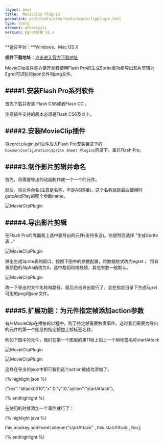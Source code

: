 ```yaml
---
layout: post
title:  MovieClip Plug-in
permalink: post/tools/othertools/movieclipplugin.html
type: tools
element: othertools
version: Egret引擎 v1.x
---
```


**适应平台：**Windows、Mac OS X

**插件下载地址：**<a href="http://www.egret-labs.org/down/egret-flash-plugin.zip" target="_blank">点击进入官方下载地址</a>

MovieClip插件是方便开发者使用Flash Pro的生成Sprite表功能导出影片剪辑为Egret可识别的json文件和png文件。


####1.安装Flash Pro系列软件
---
首先下载并安装 Flash CS6或者Flash CC 。

注意插件支持的版本必须是Flash CS6及以上。


####2.安装MovieClip插件
---
将egret.plugin.jsfl文件放入Flash Pro安装目录下的`Common\Configuration\Sprite Sheet Plugins`目录下，重启Flash Pro。

####3.制作影片剪辑并命名
---

首先，将需要导出的动画制作成一个一个的元件。

然后，将元件命名(注意是名称，不是AS链接)，这个名称就是最后使用时gotoAndPlay的那个参数name。

![MovieClipPlugin]({{site.baseurl}}/assets/img/MovieClipPlugin1.png)


####4.导出影片剪辑
---

在Flash Pro的库面板上选中要导出的元件(支持多选)。右键然后选择 "生成Sprite表..."

![MovieClipPlugin]({{site.baseurl}}/assets/img/MovieClipPlugin2.png)

弹出生成Sprite表的窗口，按照下图中的参数配置，将数据格式改为egret ， 将背景颜色的Alpha值改为0，选中裁切和堆栈帧，其他参数一般默认。

![MovieClipPlugin]({{site.baseurl}}/assets/img/MovieClipPlugin3.png)

改一下导出的文件名称和路径，最后点击导出就行了。会在指定目录下生成Egret可用的png和json文件。


####5.扩展功能：为元件指定帧添加action参数
---

有些MovieClip在播放的过程中，到了特定帧需要触发事件。这时我们需要为导出的元件的第一个图层的指定帧加上帧标签名称。

例如下图中的元件，我们在第一个图层的第11帧上加上一个帧标签名称startAttack

![MovieClipPlugin]({{site.baseurl}}/assets/img/MovieClipPlugin4.png)

![MovieClipPlugin]({{site.baseurl}}/assets/img/MovieClipPlugin5.png)

这样在导出的json中即可看到这个action被成功添加了。

{% highlight json %}

{"res":"attack0010","x":0,"y":0,"action":"startAttack"},

{% endhighlight %}

在使用的时候添加一个事件就行了：

{% highlight java %}

this.monkey.addEventListener("startAttack" , this.startAttack , this);

{% endhighlight %}

